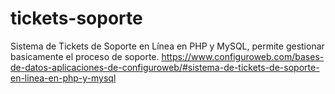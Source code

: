 # tickets-soporte
Sistema de Tickets de Soporte en Línea en PHP y MySQL, permite gestionar basicamente el proceso de soporte.
https://www.configuroweb.com/bases-de-datos-aplicaciones-de-configuroweb/#sistema-de-tickets-de-soporte-en-linea-en-php-y-mysql
